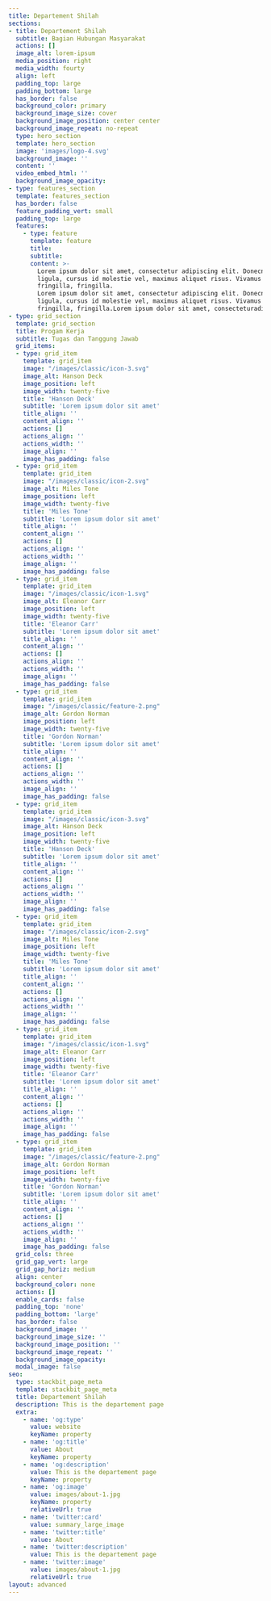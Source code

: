```yaml
---
title: Departement Shilah
sections:
- title: Departement Shilah
  subtitle: Bagian Hubungan Masyarakat 
  actions: []
  image_alt: lorem-ipsum
  media_position: right
  media_width: fourty
  align: left
  padding_top: large
  padding_bottom: large
  has_border: false
  background_color: primary
  background_image_size: cover
  background_image_position: center center
  background_image_repeat: no-repeat
  type: hero_section
  template: hero_section
  image: 'images/logo-4.svg'
  background_image: ''
  content: ''
  video_embed_html: ''
  background_image_opacity: 
- type: features_section
  template: features_section
  has_border: false
  feature_padding_vert: small
  padding_top: large
  features:
    - type: feature
      template: feature
      title: 
      subtitle: 
      content: >-
        Lorem ipsum dolor sit amet, consectetur adipiscing elit. Donecnisl
        ligula, cursus id molestie vel, maximus aliquet risus. Vivamus innibh
        fringilla, fringilla.
        Lorem ipsum dolor sit amet, consectetur adipiscing elit. Donecnisl
        ligula, cursus id molestie vel, maximus aliquet risus. Vivamus innibh
        fringilla, fringilla.Lorem ipsum dolor sit amet, consecteturadipiscing elit.
- type: grid_section
  template: grid_section
  title: Progam Kerja
  subtitle: Tugas dan Tanggung Jawab
  grid_items:
  - type: grid_item
    template: grid_item
    image: "/images/classic/icon-3.svg"
    image_alt: Hanson Deck
    image_position: left
    image_width: twenty-five
    title: 'Hanson Deck'
    subtitle: 'Lorem ipsum dolor sit amet'
    title_align: ''
    content_align: ''
    actions: []
    actions_align: ''
    actions_width: ''
    image_align: ''
    image_has_padding: false
  - type: grid_item
    template: grid_item
    image: "/images/classic/icon-2.svg"
    image_alt: Miles Tone
    image_position: left
    image_width: twenty-five
    title: 'Miles Tone'
    subtitle: 'Lorem ipsum dolor sit amet'
    title_align: ''
    content_align: ''
    actions: []
    actions_align: ''
    actions_width: ''
    image_align: ''
    image_has_padding: false
  - type: grid_item
    template: grid_item
    image: "/images/classic/icon-1.svg"
    image_alt: Eleanor Carr
    image_position: left
    image_width: twenty-five
    title: 'Eleanor Carr'
    subtitle: 'Lorem ipsum dolor sit amet'
    title_align: ''
    content_align: ''
    actions: []
    actions_align: ''
    actions_width: ''
    image_align: ''
    image_has_padding: false
  - type: grid_item
    template: grid_item
    image: "/images/classic/feature-2.png"
    image_alt: Gordon Norman
    image_position: left
    image_width: twenty-five
    title: 'Gordon Norman'
    subtitle: 'Lorem ipsum dolor sit amet'
    title_align: ''
    content_align: ''
    actions: []
    actions_align: ''
    actions_width: ''
    image_align: ''
    image_has_padding: false
  - type: grid_item
    template: grid_item
    image: "/images/classic/icon-3.svg"
    image_alt: Hanson Deck
    image_position: left
    image_width: twenty-five
    title: 'Hanson Deck'
    subtitle: 'Lorem ipsum dolor sit amet'
    title_align: ''
    content_align: ''
    actions: []
    actions_align: ''
    actions_width: ''
    image_align: ''
    image_has_padding: false
  - type: grid_item
    template: grid_item
    image: "/images/classic/icon-2.svg"
    image_alt: Miles Tone
    image_position: left
    image_width: twenty-five
    title: 'Miles Tone'
    subtitle: 'Lorem ipsum dolor sit amet'
    title_align: ''
    content_align: ''
    actions: []
    actions_align: ''
    actions_width: ''
    image_align: ''
    image_has_padding: false
  - type: grid_item
    template: grid_item
    image: "/images/classic/icon-1.svg"
    image_alt: Eleanor Carr
    image_position: left
    image_width: twenty-five
    title: 'Eleanor Carr'
    subtitle: 'Lorem ipsum dolor sit amet'
    title_align: ''
    content_align: ''
    actions: []
    actions_align: ''
    actions_width: ''
    image_align: ''
    image_has_padding: false
  - type: grid_item
    template: grid_item
    image: "/images/classic/feature-2.png"
    image_alt: Gordon Norman
    image_position: left
    image_width: twenty-five
    title: 'Gordon Norman'
    subtitle: 'Lorem ipsum dolor sit amet'
    title_align: ''
    content_align: ''
    actions: []
    actions_align: ''
    actions_width: ''
    image_align: ''
    image_has_padding: false
  grid_cols: three
  grid_gap_vert: large
  grid_gap_horiz: medium
  align: center
  background_color: none
  actions: []
  enable_cards: false
  padding_top: 'none'
  padding_bottom: 'large'
  has_border: false
  background_image: ''
  background_image_size: ''
  background_image_position: ''
  background_image_repeat: ''
  background_image_opacity: 
  modal_image: false
seo:
  type: stackbit_page_meta
  template: stackbit_page_meta
  title: Departement Shilah
  description: This is the departement page
  extra:
    - name: 'og:type'
      value: website
      keyName: property
    - name: 'og:title'
      value: About
      keyName: property
    - name: 'og:description'
      value: This is the departement page
      keyName: property
    - name: 'og:image'
      value: images/about-1.jpg
      keyName: property
      relativeUrl: true
    - name: 'twitter:card'
      value: summary_large_image
    - name: 'twitter:title'
      value: About
    - name: 'twitter:description'
      value: This is the departement page
    - name: 'twitter:image'
      value: images/about-1.jpg
      relativeUrl: true
layout: advanced
---
```

